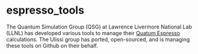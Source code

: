 # espresso_tools
The Quantum Simulation Group (QSG) at Lawrence Livermore National Lab (LLNL) has developed various tools to manage their [Quatum Espresso](https://www.quantum-espresso.org/) calculations. The Ulissi group has ported, open-sourced, and is managing these tools on Github on their behalf.
